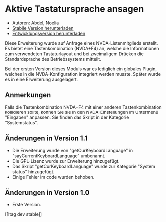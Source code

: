 # Aktive Tastatursprache ansagen #

*	 Autoren: Abdel, Noelia
*	 [Stabile Version herunterladen][1]
*	 [Entwicklungsversion herunterladen][1]

Diese Erweiterung wurde auf Anfrage eines NVDA-Listenmitglieds erstellt. Es
bietet eine Tastenkombination (NVDA+F4) an, welche die Informationen zum
verwendeten Tastaturlayout und bei zweimaligem Drücken die Standardsprache
des Betriebssystems mitteilt.

Bei der ersten Version dieses Moduls war es lediglich ein globales Plugin,
welches in die NVDA-Konfiguration integriert werden musste. Später wurde es
in eine Erweiterung ausgelagert.

## Anmerkungen

Falls die Tastenkombination NVDA+F4 mit einer anderen Tastenkombination
kollidieren sollte, können Sie sie in den NVDA-Einstellungen im Untermenü
"Eingaben" anpassen. Sie finden das Skript in der Kategorie "Systemstatus".

## Änderungen in Version 1.1

*	 Die Erweiterung wurde von "getCurKeyboardLanguage" in
   "sayCurrentKeyboardLanguage" umbenannt.
*	 Die GPL-Lizenz wurde zur Erweiterung hinzugefügt.
*	 Das Skript "getCurKeyboardLanguage" wurde zur Kategorie "System status"
   hinzugefügt.
*	 Einige Fehler im code wurden behoben.

## Änderungen in Version 1.0

*	 Erste Version.

[[!tag dev stable]]

[1]: https://addons.nvda-project.org/files/get.php?file=ckbl
